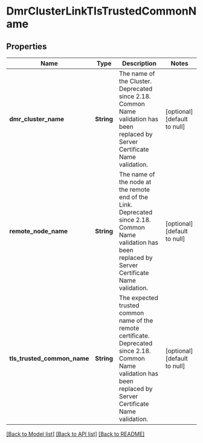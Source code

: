 # DmrClusterLinkTlsTrustedCommonName

## Properties
Name | Type | Description | Notes
------------ | ------------- | ------------- | -------------
**dmr_cluster_name** | **String** | The name of the Cluster. Deprecated since 2.18. Common Name validation has been replaced by Server Certificate Name validation. | [optional] [default to null]
**remote_node_name** | **String** | The name of the node at the remote end of the Link. Deprecated since 2.18. Common Name validation has been replaced by Server Certificate Name validation. | [optional] [default to null]
**tls_trusted_common_name** | **String** | The expected trusted common name of the remote certificate. Deprecated since 2.18. Common Name validation has been replaced by Server Certificate Name validation. | [optional] [default to null]

[[Back to Model list]](../README.md#documentation-for-models) [[Back to API list]](../README.md#documentation-for-api-endpoints) [[Back to README]](../README.md)



